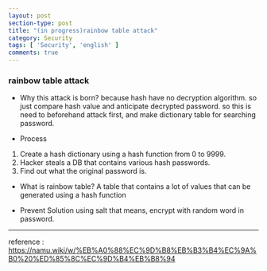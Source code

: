 ```yaml
---
layout: post
section-type: post
title: "(in progress)rainbow table attack"
category: Security
tags: [ 'Security', 'english' ]
comments: true
---
```


### rainbow table attack 
- Why this attack is born?
because hash have no decryption algorithm. so just compare hash value and anticipate decrypted password.
so this is need to beforehand attack first, and make dictionary table for searching password.

- Process

1. Create a hash dictionary using a hash function from 0 to 9999.
2. Hacker steals a DB that contains various hash passwords.
3. Find out what the original password is.

- What is rainbow table?
A table that contains a lot of values that can be generated using a hash function

- Prevent Solution
using salt
that means, encrypt with random word in password.

---
reference : https://namu.wiki/w/%EB%A0%88%EC%9D%B8%EB%B3%B4%EC%9A%B0%20%ED%85%8C%EC%9D%B4%EB%B8%94
